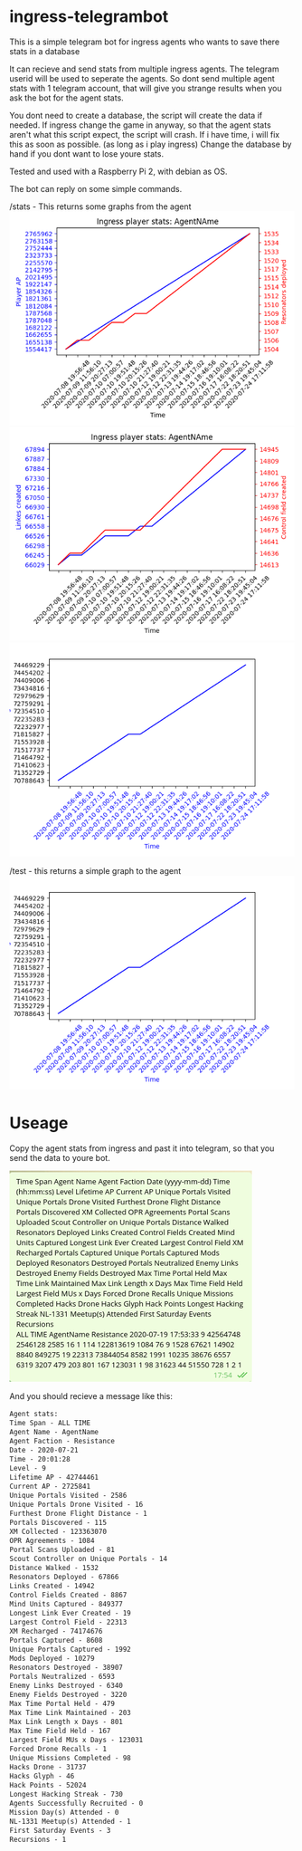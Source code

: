 # ingress-telegrambot

This is a simple telegram bot for ingress agents who wants to save there stats in a database

It can recieve and send stats from multiple ingress agents.
The telegram userid will be used to seperate the agents. 
So dont send multiple agent stats with 1 telegram account, that will give you strange results when you ask the bot for the agent stats.

You dont need to create a database, the script will create the data if needed.
If ingress change the game in anyway, so that the agent stats aren't what this script expect, the script will crash.
If i have time, i will fix this as soon as possible. (as long as i play ingress)
Change the database by hand if you dont want to lose youre stats.

Tested and used with a Raspberry Pi 2, with debian as OS.

The bot can reply on some simple commands.


/stats - This returns some graphs from the agent
![First image of Graph user stat](https://github.com/w2k8/ingress-telegrambot/blob/master/images/AgentName-1.png)
![Second image of Graph user stat](https://github.com/w2k8/ingress-telegrambot/blob/master/images/AgentName-2.png)
![Third image of Graph user stat](https://github.com/w2k8/ingress-telegrambot/blob/master/images/AgentName-3.png)

/test - this returns a simple graph to the agent
![Image of Graph user stat](https://github.com/w2k8/ingress-telegrambot/blob/master/images/AgentName-3.png)

# Useage

Copy the agent stats from ingress and past it into telegram, so that you send the data to youre bot.

![Agent stat](https://github.com/w2k8/ingress-telegrambot/blob/master/images/AgentName.png)


And you should recieve a message like this:
```
Agent stats:
Time Span - ALL TIME
Agent Name - AgentName
Agent Faction - Resistance
Date - 2020-07-21
Time - 20:01:28
Level - 9
Lifetime AP - 42744461
Current AP - 2725841
Unique Portals Visited - 2586
Unique Portals Drone Visited - 16
Furthest Drone Flight Distance - 1
Portals Discovered - 115
XM Collected - 123363070
OPR Agreements - 1084
Portal Scans Uploaded - 81
Scout Controller on Unique Portals - 14
Distance Walked - 1532
Resonators Deployed - 67866
Links Created - 14942
Control Fields Created - 8867
Mind Units Captured - 849377
Longest Link Ever Created - 19
Largest Control Field - 22313
XM Recharged - 74174676
Portals Captured - 8608
Unique Portals Captured - 1992
Mods Deployed - 10279
Resonators Destroyed - 38907
Portals Neutralized - 6593
Enemy Links Destroyed - 6340
Enemy Fields Destroyed - 3220
Max Time Portal Held - 479
Max Time Link Maintained - 203
Max Link Length x Days - 801
Max Time Field Held - 167
Largest Field MUs x Days - 123031
Forced Drone Recalls - 1
Unique Missions Completed - 98
Hacks Drone - 31737
Hacks Glyph - 46
Hack Points - 52024
Longest Hacking Streak - 730
Agents Successfully Recruited - 0
Mission Day(s) Attended - 0
NL-1331 Meetup(s) Attended - 1
First Saturday Events - 3
Recursions - 1
```